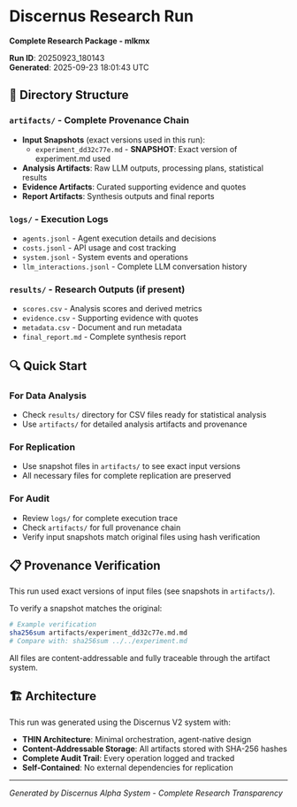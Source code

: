 # Discernus Research Run

**Complete Research Package - mlkmx**

**Run ID**: 20250923_180143  
**Generated**: 2025-09-23 18:01:43 UTC

## 📁 Directory Structure

### `artifacts/` - Complete Provenance Chain
- **Input Snapshots** (exact versions used in this run):
  - `experiment_dd32c77e.md` - **SNAPSHOT**: Exact version of experiment.md used
- **Analysis Artifacts**: Raw LLM outputs, processing plans, statistical results
- **Evidence Artifacts**: Curated supporting evidence and quotes
- **Report Artifacts**: Synthesis outputs and final reports

### `logs/` - Execution Logs
- `agents.jsonl` - Agent execution details and decisions
- `costs.jsonl` - API usage and cost tracking
- `system.jsonl` - System events and operations
- `llm_interactions.jsonl` - Complete LLM conversation history

### `results/` - Research Outputs (if present)
- `scores.csv` - Analysis scores and derived metrics
- `evidence.csv` - Supporting evidence with quotes
- `metadata.csv` - Document and run metadata
- `final_report.md` - Complete synthesis report

## 🔍 Quick Start

### For Data Analysis
- Check `results/` directory for CSV files ready for statistical analysis
- Use `artifacts/` for detailed analysis artifacts and provenance

### For Replication
- Use snapshot files in `artifacts/` to see exact input versions
- All necessary files for complete replication are preserved

### For Audit
- Review `logs/` for complete execution trace
- Check `artifacts/` for full provenance chain
- Verify input snapshots match original files using hash verification

## 📋 Provenance Verification

This run used exact versions of input files (see snapshots in `artifacts/`).

To verify a snapshot matches the original:
```bash
# Example verification
sha256sum artifacts/experiment_dd32c77e.md.md
# Compare with: sha256sum ../../experiment.md
```

All files are content-addressable and fully traceable through the artifact system.

## 🏗️ Architecture

This run was generated using the Discernus V2 system with:
- **THIN Architecture**: Minimal orchestration, agent-native design
- **Content-Addressable Storage**: All artifacts stored with SHA-256 hashes
- **Complete Audit Trail**: Every operation logged and tracked
- **Self-Contained**: No external dependencies for replication

---
*Generated by Discernus Alpha System - Complete Research Transparency*
